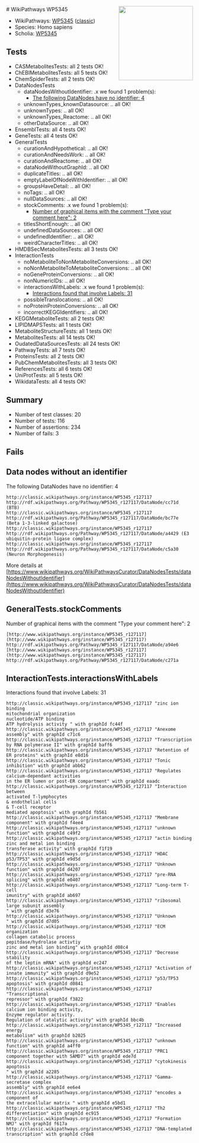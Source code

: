 <img style="float: right; width: 200px" src="https://upload.wikimedia.org/wikipedia/commons/thumb/8/83/Wplogo_with_text_500.png/640px-Wplogo_with_text_500.png" />
# WikiPathways WP5345

* WikiPathways: [WP5345](https://wikipathways.org/pathways/WP5345) ([classic](https://classic.wikipathways.org/instance/WP5345))
* Species: Homo sapiens
* Scholia: [WP5345](https://scholia.toolforge.org/wikipathways/WP5345)
## Tests
* CASMetabolitesTests: all 2 tests OK!
* ChEBIMetabolitesTests: all 5 tests OK!
* ChemSpiderTests: all 2 tests OK!
* DataNodesTests
    * dataNodesWithoutIdentifier: .x we found 1 problem(s):
        * [The following DataNodes have no identifier: 4](#d2d32fa3)
    * unknownTypes_knownDatasource: .. all OK!
    * unknownTypes: .. all OK!
    * unknownTypes_Reactome: .. all OK!
    * otherDataSource: .. all OK!
* EnsemblTests: all 4 tests OK!
* GeneTests: all 4 tests OK!
* GeneralTests
    * curationAndHypothetical: .. all OK!
    * curationAndNeedsWork: .. all OK!
    * curationAndReactome: .. all OK!
    * dataNodeWithoutGraphId: .. all OK!
    * duplicateTitles: .. all OK!
    * emptyLabelOfNodeWithIdentifier: .. all OK!
    * groupsHaveDetail: .. all OK!
    * noTags: .. all OK!
    * nullDataSources: .. all OK!
    * stockComments: .x we found 1 problem(s):
        * [Number of graphical items with the comment "Type your comment here": 2](#6f4bfb2a)
    * titlesShortEnough: .. all OK!
    * undefinedDataSources: .. all OK!
    * undefinedIdentifier: .. all OK!
    * weirdCharacterTitles: .. all OK!
* HMDBSecMetabolitesTests: all 3 tests OK!
* InteractionTests
    * noMetaboliteToNonMetaboliteConversions: .. all OK!
    * noNonMetaboliteToMetaboliteConversions: .. all OK!
    * noGeneProteinConversions: .. all OK!
    * nonNumericIDs: .. all OK!
    * interactionsWithLabels: .x we found 1 problem(s):
        * [Interactions found that involve Labels: 31](#fe97a8f7)
    * possibleTranslocations: .. all OK!
    * noProteinProteinConversions: .. all OK!
    * incorrectKEGGIdentifiers: .. all OK!
* KEGGMetaboliteTests: all 2 tests OK!
* LIPIDMAPSTests: all 1 tests OK!
* MetaboliteStructureTests: all 1 tests OK!
* MetabolitesTests: all 14 tests OK!
* OudatedDataSourcesTests: all 24 tests OK!
* PathwayTests: all 7 tests OK!
* ProteinsTests: all 2 tests OK!
* PubChemMetabolitesTests: all 3 tests OK!
* ReferencesTests: all 6 tests OK!
* UniProtTests: all 5 tests OK!
* WikidataTests: all 4 tests OK!


## Summary

* Number of test classes: 20
* Number of tests: 116
* Number of assertions: 234
* Number of fails: 3

## Fails

<a name="d2d32fa3" />

## Data nodes without an identifier

The following DataNodes have no identifier: 4
```
http://classic.wikipathways.org/instance/WP5345_r127117 http://rdf.wikipathways.org/Pathway/WP5345_r127117/DataNode/cc71d (BTB)
http://classic.wikipathways.org/instance/WP5345_r127117 http://rdf.wikipathways.org/Pathway/WP5345_r127117/DataNode/bc77e (Beta 1-3-linked galactose)
http://classic.wikipathways.org/instance/WP5345_r127117 http://rdf.wikipathways.org/Pathway/WP5345_r127117/DataNode/a4429 (E3 ubiquitin-protein ligase complex)
http://classic.wikipathways.org/instance/WP5345_r127117 http://rdf.wikipathways.org/Pathway/WP5345_r127117/DataNode/c5a30 (Neuron Morphogenesis)
```

More details at [https://www.wikipathways.org/WikiPathwaysCurator/DataNodesTests/dataNodesWithoutIdentifier](https://www.wikipathways.org/WikiPathwaysCurator/DataNodesTests/dataNodesWithoutIdentifier)

<a name="6f4bfb2a" />

## GeneralTests.stockComments

Number of graphical items with the comment "Type your comment here": 2
```
[http://www.wikipathways.org/instance/WP5345_r127117](http://www.wikipathways.org/instance/WP5345_r127117) http://rdf.wikipathways.org/Pathway/WP5345_r127117/DataNode/a94e6
[http://www.wikipathways.org/instance/WP5345_r127117](http://www.wikipathways.org/instance/WP5345_r127117) http://rdf.wikipathways.org/Pathway/WP5345_r127117/DataNode/c271a
```

<a name="fe97a8f7" />

## InteractionTests.interactionsWithLabels

Interactions found that involve Labels: 31
```
http://classic.wikipathways.org/instance/WP5345_r127117 "zinc ion binding
mitochondrial organization
nucleotide/ATP binding
ATP hydrolysis activity " with graphId fc44f
http://classic.wikipathways.org/instance/WP5345_r127117 "Anexome assembly" with graphId c71c6
http://classic.wikipathways.org/instance/WP5345_r127117 "Transcription by RNA polymerase II" with graphId baff6
http://classic.wikipathways.org/instance/WP5345_r127117 "Retention of ER proteins" with graphId e8d16
http://classic.wikipathways.org/instance/WP5345_r127117 "Tonic inhibition" with graphId abb62
http://classic.wikipathways.org/instance/WP5345_r127117 "Regulates calcium-dependant activities 
in the ER lumen or post-ER compartment" with graphId eaadc
http://classic.wikipathways.org/instance/WP5345_r127117 "Interaction between
activated T-lymphocytes
& endothelial cells 
& T-cell receptor 
mediated apoptosis" with graphId fb561
http://classic.wikipathways.org/instance/WP5345_r127117 "Membrane component" with graphId f4ee4
http://classic.wikipathways.org/instance/WP5345_r127117 "unknown function" with graphId c49f2
http://classic.wikipathways.org/instance/WP5345_r127117 "actin binding
zinc and metal ion binding
transferase activity" with graphId f1f19
http://classic.wikipathways.org/instance/WP5345_r127117 "HDAC p53/TP53" with graphId e9d5d
http://classic.wikipathways.org/instance/WP5345_r127117 "Unknown function" with graphId d4207
http://classic.wikipathways.org/instance/WP5345_r127117 "pre-RNA splicing" with graphId e0407
http://classic.wikipathways.org/instance/WP5345_r127117 "Long-term T-cell
imunitry" with graphId ab697
http://classic.wikipathways.org/instance/WP5345_r127117 "ribosomal large subunit assembly 
" with graphId d3e76
http://classic.wikipathways.org/instance/WP5345_r127117 "Unknown
" with graphId d7d05
http://classic.wikipathways.org/instance/WP5345_r127117 "ECM organization
collagen catabolic process
pepitdase/hydrolase activtiy
zinc and metal ion binding" with graphId d08c4
http://classic.wikipathways.org/instance/WP5345_r127117 "Decrease stability
of the leptin mRNA" with graphId ec247
http://classic.wikipathways.org/instance/WP5345_r127117 "Activation of
innate immunity" with graphId d9e52
http://classic.wikipathways.org/instance/WP5345_r127117 "p53/TP53 apoptosis" with graphId d0841
http://classic.wikipathways.org/instance/WP5345_r127117 "Transcriptional 
repressor" with graphId f3822
http://classic.wikipathways.org/instance/WP5345_r127117 "Enables calcium ion binding activity, 
Enzyme regulator activity.
Regulation of catalytic activity" with graphId bbc4b
http://classic.wikipathways.org/instance/WP5345_r127117 "Increased energy
metabolism" with graphId b2025
http://classic.wikipathways.org/instance/WP5345_r127117 "unknown function" with graphId a4ff0
http://classic.wikipathways.org/instance/WP5345_r127117 "PRC1 component together with SAMD7" with graphId ede7d
http://classic.wikipathways.org/instance/WP5345_r127117 "cytokinesis
apoptosis
" with graphId a2285
http://classic.wikipathways.org/instance/WP5345_r127117 "Gamma-secretase complex 
assembly" with graphId ee6e4
http://classic.wikipathways.org/instance/WP5345_r127117 "encodes a component of 
the extracellular matrix " with graphId e5bd1
http://classic.wikipathways.org/instance/WP5345_r127117 "Th2 differentiation" with graphId ec915
http://classic.wikipathways.org/instance/WP5345_r127117 "Formation NMJ" with graphId f617a
http://classic.wikipathways.org/instance/WP5345_r127117 "DNA-templated transcription" with graphId c7de8
```

